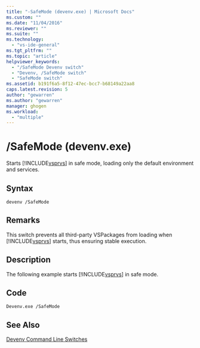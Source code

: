 ```yaml
---
title: "-SafeMode (devenv.exe) | Microsoft Docs"
ms.custom: ""
ms.date: "11/04/2016"
ms.reviewer: ""
ms.suite: ""
ms.technology: 
  - "vs-ide-general"
ms.tgt_pltfrm: ""
ms.topic: "article"
helpviewer_keywords: 
  - "/SafeMode Devenv switch"
  - "Devenv, /SafeMode switch"
  - "SafeMode switch"
ms.assetid: b191f6a5-8f12-47ec-bcc7-b68149a22aa8
caps.latest.revision: 5
author: "gewarren"
ms.author: "gewarren"
manager: ghogen
ms.workload: 
  - "multiple"
---
```

# /SafeMode (devenv.exe)
Starts [!INCLUDE[vsprvs](../../code-quality/includes/vsprvs_md.md)] in safe mode, loading only the default environment and services.  
  
## Syntax  
  
```  
devenv /SafeMode   
```  
  
## Remarks  
 This switch prevents all third-party VSPackages from loading when [!INCLUDE[vsprvs](../../code-quality/includes/vsprvs_md.md)] starts, thus ensuring stable execution.  
  
## Description  
 The following example starts [!INCLUDE[vsprvs](../../code-quality/includes/vsprvs_md.md)] in safe mode.  
  
## Code  
  
```  
Devenv.exe /SafeMode  
```  
  
## See Also  
 [Devenv Command Line Switches](../../ide/reference/devenv-command-line-switches.md)